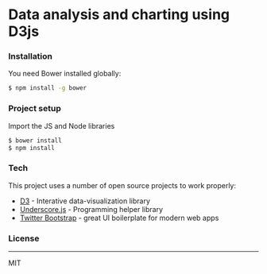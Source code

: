 # Data analysis and charting using D3js

### Installation

You need Bower installed globally:

```sh
$ npm install -g bower
```

### Project setup
Import the JS and Node libraries
```sh
$ bower install
$ npm install
```

### Tech

This project uses a number of open source projects to work properly:

* [D3] - Interative data-visualization library
* [Underscore.js] - Programming helper library
* [Twitter Bootstrap] - great UI boilerplate for modern web apps

### License
----

MIT


[//]: # (These are reference links used in the body of this note and get stripped out when the markdown processor does its job. There is no need to format nicely because it shouldn't be seen. Thanks SO - http://stackoverflow.com/questions/4823468/store-comments-in-markdown-syntax)


   [Underscore.js]: <http://underscorejs.org/>
   [d3]: <http://d3js.org/>
   [Twitter Bootstrap]: <http://twitter.github.com/bootstrap/>
